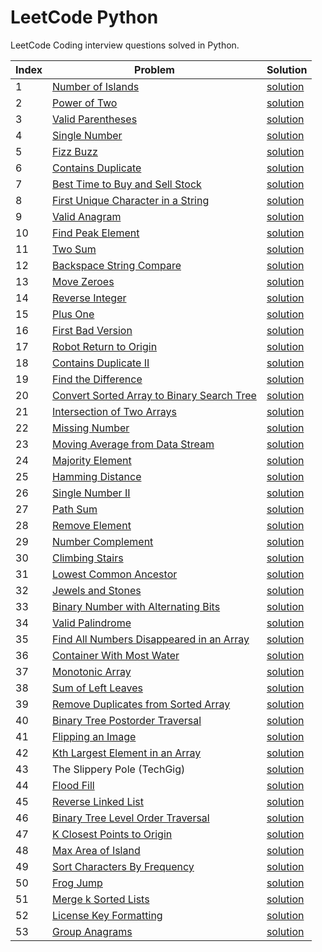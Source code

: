 # LeetCode Python
LeetCode Coding interview questions solved in Python.

| Index | Problem | Solution |
| --- | --- | ---| 
|1|[Number of Islands](https://leetcode.com/problems/number-of-islands/) | [solution](Problems/island.py)|
|2|[Power of Two](https://leetcode.com/problems/power-of-two/)| [solution](Problems/power_of_two.py)|
|3|[Valid Parentheses](https://leetcode.com/problems/valid-parentheses/)| [solution](Problems/valid_parentheses.py)|
|4|[Single Number](https://leetcode.com/problems/single-number/)| [solution](Problems/single_number.py)|
|5|[Fizz Buzz](https://leetcode.com/problems/fizz-buzz/)| [solution](Problems/fizz_buzz.py)|
|6|[Contains Duplicate](https://leetcode.com/problems/contains-duplicate/)|[solution](Problems/contains_duplicate.py)|
|7|[Best Time to Buy and Sell Stock](https://leetcode.com/problems/best-time-to-buy-and-sell-stock/)|[solution](Problems/stocks.py)|
|8|[First Unique Character in a String](https://leetcode.com/problems/first-unique-character-in-a-string/)|[solution](Problems/first_unique_char.py)|
|9|[Valid Anagram](https://leetcode.com/problems/valid-anagram/)|[solution](Problems/valid_anagram.py)|
|10|[Find Peak Element](https://leetcode.com/problems/find-peak-element/)|[solution](Problems/find_peak.py)|
|11|[Two Sum](https://leetcode.com/problems/two-sum/)|[solution](Problems/two_sum.py)|
|12|[Backspace String Compare](https://leetcode.com/problems/backspace-string-compare/)|[solution](Problems/backspace_string.py)|
|13|[Move Zeroes](https://leetcode.com/problems/move-zeroes/)|[solution](Problems/move_zeros.py)|
|14|[Reverse Integer](https://leetcode.com/problems/reverse-integer/)|[solution](Problems/reverse_int.py)|
|15|[Plus One](https://leetcode.com/problems/plus-one/)|[solution](Problems/plus_one.py)|
|16|[First Bad Version](https://leetcode.com/problems/first-bad-version/)|[solution](Problems/first_bad_version.py)|
|17|[Robot Return to Origin](https://leetcode.com/problems/robot-return-to-origin/)|[solution](Problems/robot_origin.py)|
|18|[Contains Duplicate II](https://leetcode.com/problems/contains-duplicate-ii/)|[solution](Problems/contains_duplicate_2.py)|
|19|[Find the Difference](https://leetcode.com/problems/find-the-difference/)|[solution](Problems/find_the_difference.py)|
|20|[Convert Sorted Array to Binary Search Tree](https://leetcode.com/problems/convert-sorted-array-to-binary-search-tree/)|[solution](Problems/array_to_bst.py)|
|21|[Intersection of Two Arrays](https://leetcode.com/problems/intersection-of-two-arrays/)|[solution](Problems/array_intersection.py)|
|22|[Missing Number](https://leetcode.com/problems/missing-number/)|[solution](Problems/missing_number.py)|
|23|[Moving Average from Data Stream](https://leetcode.com/problems/moving-average-from-data-stream/)|[solution](Problems/moving_average.py)|
|24|[Majority Element](https://leetcode.com/problems/majority-element/)|[solution](Problems/majority_element.py)|
|25|[Hamming Distance](https://leetcode.com/problems/hamming-distance/)|[solution](Problems/hamming_distance.py)|
|26|[Single Number II](https://leetcode.com/problems/single-number-ii/)|[solution](Problems/single_number_2.py)|
|27|[Path Sum](https://leetcode.com/problems/path-sum/)|[solution](Problems/path_sum.py)|
|28|[Remove Element](https://leetcode.com/problems/remove-element/)|[solution](Problems/remove_element.py)|
|29|[Number Complement](https://leetcode.com/problems/number-complement/)|[solution](Problems/number_complement.py)|
|30|[Climbing Stairs](https://leetcode.com/problems/climbing-stairs/)|[solution](Problems/stairs.py)|
|31|[Lowest Common Ancestor](https://leetcode.com/problems/lowest-common-ancestor-of-a-binary-search-tree/)|[solution](Problems/lowest_common_ancestor.py)|
|32|[Jewels and Stones](https://leetcode.com/problems/jewels-and-stones/)|[solution](Problems/jewels_and_stones.py)|
|33|[Binary Number with Alternating Bits](https://leetcode.com/problems/binary-number-with-alternating-bits/)|[solution](Problems/bin_alternating_bits.py)|
|34|[Valid Palindrome](https://leetcode.com/problems/valid-palindrome/)|[solution](Problems/valid_palindrome.py)|
|35|[Find All Numbers Disappeared in an Array](https://leetcode.com/problems/find-all-numbers-disappeared-in-an-array/)|[solution](Problems/disappeared_numbers.py)|
|36|[Container With Most Water](https://leetcode.com/problems/container-with-most-water/)|[solution](Problems/water_container.py)|
|37|[Monotonic Array](https://leetcode.com/problems/monotonic-array/)|[solution](Problems/monotonic_array.py)|
|38|[Sum of Left Leaves](https://leetcode.com/problems/sum-of-left-leaves/)|[solution](Problems/sum_of_left_leaves.py)|
|39|[Remove Duplicates from Sorted Array](https://leetcode.com/problems/remove-duplicates-from-sorted-array/)|[solution](Problems/remove_duplicates.py)|
|40|[Binary Tree Postorder Traversal](https://leetcode.com/problems/binary-tree-postorder-traversal/)|[solution](Problems/tree_postorder.py)|
|41|[Flipping an Image](https://leetcode.com/problems/flipping-an-image/)|[solution](Problems/image_flip.py)|
|42|[Kth Largest Element in an Array](https://leetcode.com/problems/kth-largest-element-in-an-array/)|[solution](Problems/kth_largest.py)|
|43|The Slippery Pole (TechGig)|[solution](Problems/slippery_pole.py)|
|44|[Flood Fill](https://leetcode.com/problems/flood-fill/)|[solution](Problems/flood_fill.py)|
|45|[Reverse Linked List](https://leetcode.com/problems/reverse-linked-list/)|[solution](Problems/reverse_linked_list.py)|
|46|[Binary Tree Level Order Traversal](https://leetcode.com/problems/binary-tree-level-order-traversal/)|[solution](Problems/level_order.py)|
|47|[K Closest Points to Origin](https://leetcode.com/problems/k-closest-points-to-origin/)|[solution](Problems/k_closest_points.py)|
|48|[Max Area of Island](https://leetcode.com/problems/max-area-of-island/)|[solution](Problems/max_area_island.py)|
|49|[Sort Characters By Frequency](https://leetcode.com/problems/sort-characters-by-frequency/)|[solution](Problems/sort_by_frequency.py)|
|50|[Frog Jump](https://leetcode.com/problems/frog-jump/)|[solution](Problems/frog_jump.py)|
|51|[Merge k Sorted Lists](https://leetcode.com/problems/merge-k-sorted-lists/)|[solution](Problems/merge_k_sorted_lists.py)|
|52|[License Key Formatting](https://leetcode.com/problems/license-key-formatting/)|[solution](Problems/license_key.py)|
|53|[Group Anagrams](https://leetcode.com/problems/group-anagrams/)|[solution](Problems/group_anagrams.py)|

